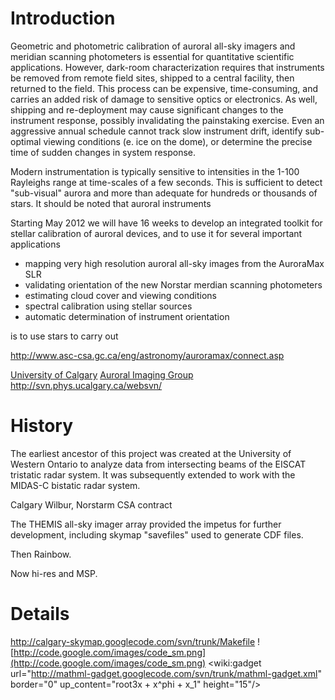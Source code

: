 

# Introduction #
Geometric and photometric calibration of auroral all-sky imagers and meridian scanning photometers is essential
for quantitative scientific applications.  However, dark-room characterization requires that instruments be
removed from remote field sites, shipped to a central facility, then returned to the field.  This process can be
expensive, time-consuming, and carries an added risk of damage to sensitive optics or electronics.  As well,
shipping and re-deployment may cause significant changes to the instrument response, possibly invalidating the
painstaking exercise.  Even an aggressive annual schedule cannot track slow instrument drift, identify sub-optimal
viewing conditions (e. ice on the dome), or determine the precise time of sudden changes in system response.

Modern instrumentation is typically sensitive to intensities in the 1-100 Rayleighs range at time-scales
of a few seconds.  This is sufficient to detect "sub-visual" aurora and more than adequate for hundreds or
thousands of stars.  It should be noted that auroral instruments

Starting May 2012 we will have 16 weeks to develop an integrated toolkit for stellar calibration of auroral
devices, and to use it for several important applications
  * mapping very high resolution auroral all-sky images from the AuroraMax SLR
  * validating orientation of the new Norstar merdian scanning photometers
  * estimating cloud cover and viewing conditions
  * spectral calibration using stellar sources
  * automatic determination of instrument orientation

is to use stars to carry out

http://www.asc-csa.gc.ca/eng/astronomy/auroramax/connect.asp

[University of Calgary](http://www.ucalgary.ca)
[Auroral Imaging Group](http://aurora.phys.ucalgary.ca)
http://svn.phys.ucalgary.ca/websvn/

# History #
The earliest ancestor of this project was created at the University of Western Ontario to analyze data from intersecting beams of the EISCAT tristatic radar system.  It was subsequently extended to work with the MIDAS-C bistatic radar system.

Calgary Wilbur, Norstarm CSA contract

The THEMIS all-sky imager array provided the impetus for further development, including skymap "savefiles" used to generate CDF files.

Then Rainbow.

Now hi-res and MSP.

# Details #

http://calgary-skymap.googlecode.com/svn/trunk/Makefile
![http://code.google.com/images/code_sm.png](http://code.google.com/images/code_sm.png)
<a href='Hidden comment: 
This text will be removed from the rendered page.
'></a>
<wiki:gadget url="http://mathml-gadget.googlecode.com/svn/trunk/mathml-gadget.xml" border="0" up\_content="root3x + x^phi + x\_1" height="15"/>
